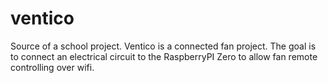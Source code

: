 # ventico
Source of a school project.
Ventico is a connected fan project. The goal is to connect an electrical circuit to the RaspberryPI Zero to allow fan remote controlling over wifi. 
